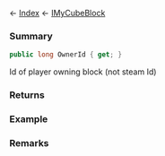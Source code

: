 ← [Index](Api-Index) ← [IMyCubeBlock](VRage.Game.ModAPI.Ingame.IMyCubeBlock)

### Summary

```csharp
public long OwnerId { get; }
```

Id of player owning block (not steam Id)

### Returns

### Example

### Remarks

